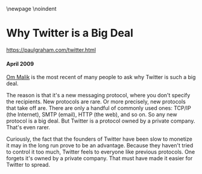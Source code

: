 \newpage
\noindent

Why Twitter is a Big Deal
=========================


  

<https://paulgraham.com/twitter.html>
  

#### April 2009


  

  

[Om Malik](http://gigaom.com/2009/04/03/google-may-buy-twitter-or-not-but-why-is-twitter-so-hot/) 
 is the most recent of many people
to ask why Twitter is such a big deal.
   

  

 The reason is that it's a new messaging 
protocol, where you don't specify the recipients.
New protocols are rare. Or more precisely, new
protocols that take off are.
There are only a handful of commonly used ones: TCP/IP 
(the Internet), SMTP (email), HTTP (the web), and so on. So any
new protocol is a big deal. But Twitter is a protocol owned
by a private company. That's even rarer.
   

  

 Curiously, the fact that the founders of Twitter 
have been slow to monetize it may in the long run
prove to be an advantage. Because they haven't tried
to control it too much, Twitter feels to everyone like
previous protocols. One forgets it's owned by a
private company. That must have made it easier for
Twitter to spread.
   

  


